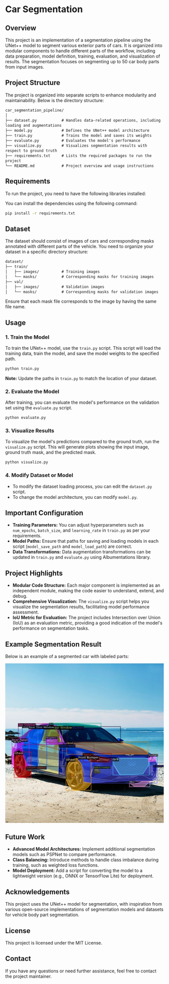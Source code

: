 
# Car Segmentation 

## Overview
This project is an implementation of a segmentation pipeline using the UNet++ model to segment various exterior parts of cars. It is organized into modular components to handle different parts of the workflow, including data preparation, model definition, training, evaluation, and visualization of results. The segmentation focuses on segmenting up to 50 car body parts from input images.

## Project Structure
The project is organized into separate scripts to enhance modularity and maintainability. Below is the directory structure:

```
car_segmentation_pipeline/
│
├── dataset.py           # Handles data-related operations, including loading and augmentations
├── model.py             # Defines the UNet++ model architecture
├── train.py             # Trains the model and saves its weights
├── evaluate.py          # Evaluates the model's performance
├── visualize.py         # Visualizes segmentation results with respect to ground truth
├── requirements.txt     # Lists the required packages to run the project
└── README.md            # Project overview and usage instructions
```

## Requirements
To run the project, you need to have the following libraries installed:

You can install the dependencies using the following command:

```bash
pip install -r requirements.txt
```

## Dataset
The dataset should consist of images of cars and corresponding masks annotated with different parts of the vehicle. You need to organize your dataset in a specific directory structure:

```
dataset/
├── train/
│   ├── images/          # Training images
│   └── masks/           # Corresponding masks for training images
├── val/
│   ├── images/          # Validation images
│   └── masks/           # Corresponding masks for validation images
```

Ensure that each mask file corresponds to the image by having the same file name.

## Usage
### 1. Train the Model
To train the UNet++ model, use the `train.py` script. This script will load the training data, train the model, and save the model weights to the specified path.

```bash
python train.py
```

**Note:** Update the paths in `train.py` to match the location of your dataset.

### 2. Evaluate the Model
After training, you can evaluate the model's performance on the validation set using the `evaluate.py` script.

```bash
python evaluate.py
```

### 3. Visualize Results
To visualize the model's predictions compared to the ground truth, run the `visualize.py` script. This will generate plots showing the input image, ground truth mask, and the predicted mask.

```bash
python visualize.py
```

### 4. Modify Dataset or Model
- To modify the dataset loading process, you can edit the `dataset.py` script.
- To change the model architecture, you can modify `model.py`.

## Important Configuration
- **Training Parameters:** You can adjust hyperparameters such as `num_epochs`, `batch_size`, and `learning_rate` in `train.py` as per your requirements.
- **Model Paths:** Ensure that paths for saving and loading models in each script (`model_save_path` and `model_load_path`) are correct.
- **Data Transformations:** Data augmentation transformations can be updated in `train.py` and `evaluate.py` using Albumentations library.

## Project Highlights
- **Modular Code Structure:** Each major component is implemented as an independent module, making the code easier to understand, extend, and debug.
- **Comprehensive Visualization:** The `visualize.py` script helps you visualize the segmentation results, facilitating model performance assessment.
- **IoU Metric for Evaluation:** The project includes Intersection over Union (IoU) as an evaluation metric, providing a good indication of the model's performance on segmentation tasks.

## Example Segmentation Result
Below is an example of a segmented car with labeled parts:

![Car Segmentation Example](./demo.jpg)

## Future Work
- **Advanced Model Architectures:** Implement additional segmentation models such as PSPNet to compare performance.
- **Class Balancing:** Introduce methods to handle class imbalance during training, such as weighted loss functions.
- **Model Deployment:** Add a script for converting the model to a lightweight version (e.g., ONNX or TensorFlow Lite) for deployment.

## Acknowledgements
This project uses the UNet++ model for segmentation, with inspiration from various open-source implementations of segmentation models and datasets for vehicle body part segmentation.

## License
This project is licensed under the MIT License.

## Contact
If you have any questions or need further assistance, feel free to contact the project maintainer.

